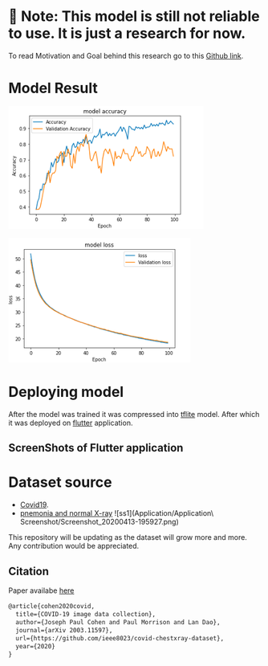 # 🛑 Note: This model is still not reliable to use. It is just a research for now. 

To read Motivation and Goal behind this research go to this [Github link](https://github.com/ieee8023/covid-chestxray-dataset/blob/master/README.md).


# Model Result
![Model Accuracy](https://github.com/Thehunk1206/Covid-19-chest-X-ray/blob/master/model/modelAccuracy_100.png)

![Model Loss](https://github.com/Thehunk1206/Covid-19-chest-X-ray/blob/master/model/modelLoss_100.png)

# Deploying model
After the model was trained it was compressed into [tflite](https://www.tensorflow.org/lite/) model. After which it was 
deployed on [flutter](https://flutter.dev/) application.
## ScreenShots of Flutter application


# Dataset source 
- [Covid19](https://github.com/ieee8023/covid-chestxray-dataset).
- [pnemonia and normal X-ray](https://data.mendeley.com/datasets/rscbjbr9sj/2)
![ss1](Application/Application\ Screenshot/Screenshot_20200413-195927.png)



This repository will be updating as the dataset will grow more and more.
Any contribution would be appreciated.

## Citation

Paper availabe [here](https://arxiv.org/abs/2003.11597)


```
@article{cohen2020covid,
  title={COVID-19 image data collection},
  author={Joseph Paul Cohen and Paul Morrison and Lan Dao},
  journal={arXiv 2003.11597},
  url={https://github.com/ieee8023/covid-chestxray-dataset},
  year={2020}
}
```


